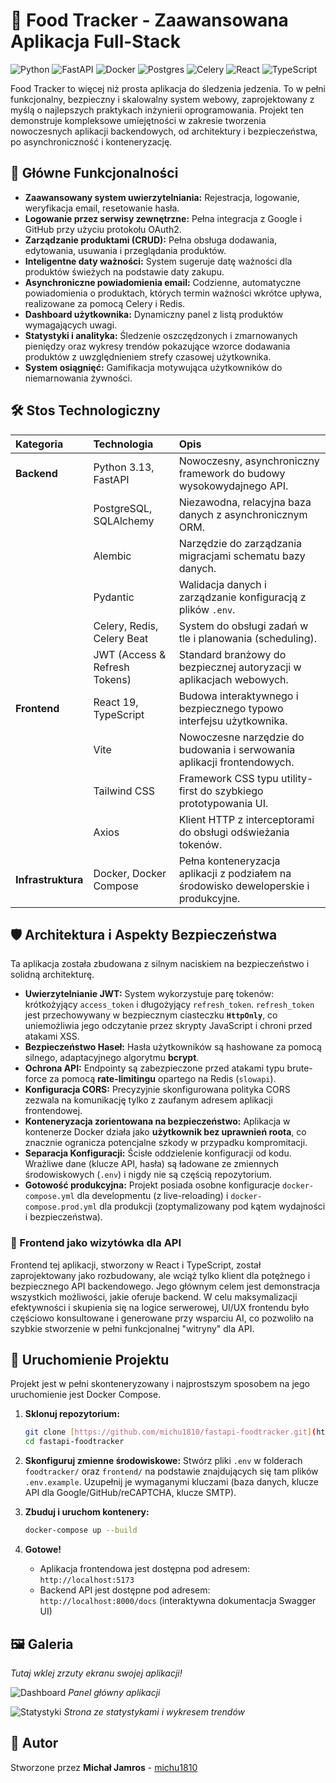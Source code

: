# 🍲 Food Tracker - Zaawansowana Aplikacja Full-Stack

![Python](https://img.shields.io/badge/python-3.13-blue.svg)
![FastAPI](https://img.shields.io/badge/FastAPI-0.115-green.svg)
![Docker](https://img.shields.io/badge/docker-%230db7ed.svg?style=for-the-badge&logo=docker&logoColor=white)
![Postgres](https://img.shields.io/badge/postgres-%23316192.svg?style=for-the-badge&logo=postgresql&logoColor=white)
![Celery](https://img.shields.io/badge/Celery-37782A?style=for-the-badge&logo=celery&logoColor=white)
![React](https://img.shields.io/badge/react-%2320232a.svg?style=for-the-badge&logo=react&logoColor=%2361DAFB)
![TypeScript](https://img.shields.io/badge/typescript-%23007ACC.svg?style=for-the-badge&logo=typescript&logoColor=white)

Food Tracker to więcej niż prosta aplikacja do śledzenia jedzenia. To w pełni funkcjonalny, bezpieczny i skalowalny system webowy, zaprojektowany z myślą o najlepszych praktykach inżynierii oprogramowania. Projekt ten demonstruje kompleksowe umiejętności w zakresie tworzenia nowoczesnych aplikacji backendowych, od architektury i bezpieczeństwa, po asynchroniczność i konteneryzację.

## 🌟 Główne Funkcjonalności

- **Zaawansowany system uwierzytelniania:** Rejestracja, logowanie, weryfikacja email, resetowanie hasła.
- **Logowanie przez serwisy zewnętrzne:** Pełna integracja z Google i GitHub przy użyciu protokołu OAuth2.
- **Zarządzanie produktami (CRUD):** Pełna obsługa dodawania, edytowania, usuwania i przeglądania produktów.
- **Inteligentne daty ważności:** System sugeruje datę ważności dla produktów świeżych na podstawie daty zakupu.
- **Asynchroniczne powiadomienia email:** Codzienne, automatyczne powiadomienia o produktach, których termin ważności wkrótce upływa, realizowane za pomocą Celery i Redis.
- **Dashboard użytkownika:** Dynamiczny panel z listą produktów wymagających uwagi.
- **Statystyki i analityka:** Śledzenie oszczędzonych i zmarnowanych pieniędzy oraz wykresy trendów pokazujące wzorce dodawania produktów z uwzględnieniem strefy czasowej użytkownika.
- **System osiągnięć:** Gamifikacja motywująca użytkowników do niemarnowania żywności.

## 🛠️ Stos Technologiczny

| Kategoria | Technologia | Opis |
| :--- | :--- | :--- |
| **Backend** | Python 3.13, FastAPI | Nowoczesny, asynchroniczny framework do budowy wysokowydajnego API. |
| | PostgreSQL, SQLAlchemy | Niezawodna, relacyjna baza danych z asynchronicznym ORM. |
| | Alembic | Narzędzie do zarządzania migracjami schematu bazy danych. |
| | Pydantic | Walidacja danych i zarządzanie konfiguracją z plików `.env`. |
| | Celery, Redis, Celery Beat | System do obsługi zadań w tle i planowania (scheduling). |
| | JWT (Access & Refresh Tokens) | Standard branżowy do bezpiecznej autoryzacji w aplikacjach webowych. |
| **Frontend**| React 19, TypeScript | Budowa interaktywnego i bezpiecznego typowo interfejsu użytkownika. |
| | Vite | Nowoczesne narzędzie do budowania i serwowania aplikacji frontendowych. |
| | Tailwind CSS | Framework CSS typu utility-first do szybkiego prototypowania UI. |
| | Axios | Klient HTTP z interceptorami do obsługi odświeżania tokenów. |
| **Infrastruktura** | Docker, Docker Compose | Pełna konteneryzacja aplikacji z podziałem na środowisko deweloperskie i produkcyjne. |

## 🛡️ Architektura i Aspekty Bezpieczeństwa

Ta aplikacja została zbudowana z silnym naciskiem na bezpieczeństwo i solidną architekturę.

- **Uwierzytelnianie JWT:** System wykorzystuje parę tokenów: krótkożyjący `access_token` i długożyjący `refresh_token`. `refresh_token` jest przechowywany w bezpiecznym ciasteczku **`HttpOnly`**, co uniemożliwia jego odczytanie przez skrypty JavaScript i chroni przed atakami XSS.
- **Bezpieczeństwo Haseł:** Hasła użytkowników są hashowane za pomocą silnego, adaptacyjnego algorytmu **bcrypt**.
- **Ochrona API:** Endpointy są zabezpieczone przed atakami typu brute-force za pomocą **rate-limitingu** opartego na Redis (`slowapi`).
- **Konfiguracja CORS:** Precyzyjnie skonfigurowana polityka CORS zezwala na komunikację tylko z zaufanym adresem aplikacji frontendowej.
- **Konteneryzacja zorientowana na bezpieczeństwo:** Aplikacja w kontenerze Docker działa jako **użytkownik bez uprawnień roota**, co znacznie ogranicza potencjalne szkody w przypadku kompromitacji.
- **Separacja Konfiguracji:** Ścisłe oddzielenie konfiguracji od kodu. Wrażliwe dane (klucze API, hasła) są ładowane ze zmiennych środowiskowych (`.env`) i nigdy nie są częścią repozytorium.
- **Gotowość produkcyjna:** Projekt posiada osobne konfiguracje `docker-compose.yml` dla developmentu (z live-reloading) i `docker-compose.prod.yml` dla produkcji (zoptymalizowany pod kątem wydajności i bezpieczeństwa).

### 🤖 Frontend jako wizytówka dla API

Frontend tej aplikacji, stworzony w React i TypeScript, został zaprojektowany jako rozbudowany, ale wciąż tylko klient dla potężnego i bezpiecznego API backendowego. Jego głównym celem jest demonstracja wszystkich możliwości, jakie oferuje backend. W celu maksymalizacji efektywności i skupienia się na logice serwerowej, UI/UX frontendu było częściowo konsultowane i generowane przy wsparciu AI, co pozwoliło na szybkie stworzenie w pełni funkcjonalnej "witryny" dla API.

## 🚀 Uruchomienie Projektu

Projekt jest w pełni skonteneryzowany i najprostszym sposobem na jego uruchomienie jest Docker Compose.

1.  **Sklonuj repozytorium:**
    ```bash
    git clone [https://github.com/michu1810/fastapi-foodtracker.git](https://github.com/michu1810/fastapi-foodtracker.git)
    cd fastapi-foodtracker
    ```

2.  **Skonfiguruj zmienne środowiskowe:**
    Stwórz pliki `.env` w folderach `foodtracker/` oraz `frontend/` na podstawie znajdujących się tam plików `.env.example`. Uzupełnij je wymaganymi kluczami (baza danych, klucze API dla Google/GitHub/reCAPTCHA, klucze SMTP).

3.  **Zbuduj i uruchom kontenery:**
    ```bash
    docker-compose up --build
    ```

4.  **Gotowe!**
    - Aplikacja frontendowa jest dostępna pod adresem: `http://localhost:5173`
    - Backend API jest dostępne pod adresem: `http://localhost:8000/docs` (interaktywna dokumentacja Swagger UI)

## 🖼️ Galeria

*Tutaj wklej zrzuty ekranu swojej aplikacji!*

![Dashboard](https://via.placeholder.com/800x400.png?text=Zrzut+Ekranu+Panelu+Głównego)
_Panel główny aplikacji_

![Statystyki](https://via.placeholder.com/800x400.png?text=Zrzut+Ekranu+Statystyk)
_Strona ze statystykami i wykresem trendów_


## 👤 Autor

Stworzone przez **Michał Jamros** - [michu1810](https://github.com/michu1810)
